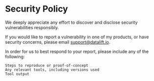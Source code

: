 # Security Policy

We deeply appreciate any effort to discover and disclose security vulnerabilities responsibly.

If you would like to report a vulnerability in one of my products, or have security concerns, please email support@datalift.io.

In order for us to best respond to your report, please include any of the following:

    Steps to reproduce or proof-of-concept
    Any relevant tools, including versions used
    Tool output